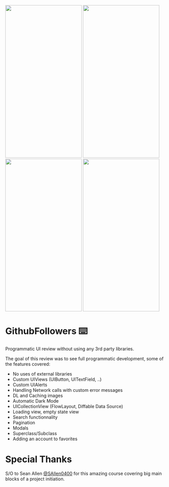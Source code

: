 <img src="https://user-images.githubusercontent.com/3236032/109266101-ec29af80-784a-11eb-827d-5512866ed6f2.png" width="240" height="480"> <img src="https://user-images.githubusercontent.com/3236032/109266109-ee8c0980-784a-11eb-835f-10c26fe00d84.png" width="240" height="480"> <img src="https://user-images.githubusercontent.com/3236032/109266113-f0ee6380-784a-11eb-8fbb-1372478750e0.png" width="240" height="480"> <img src="https://user-images.githubusercontent.com/3236032/109266118-f21f9080-784a-11eb-99b6-ec71539231ed.png" width="240" height="480">

# GithubFollowers ⌨️
Programmatic UI review without using any 3rd party libraries.

The goal of this review was to see full programmatic development, some of the features covered:

<ul>
<li>No uses of external libraries
<li>Custom UIViews (UIButton, UITextField, ..)
<li>Custom UIAlerts
<li>Handling Network calls with custom error messages
<li>DL and Caching images
<li>Automatic Dark Mode
<li>UICollectionView (FlowLayout, Diffable Data Source)
<li>Loading view, empty state view
<li>Search functionnality
<li>Pagination
<li>Modals
<li>Superclass/Subclass
<li>Adding an account to favorites
</ul>

# Special Thanks

S/O to  Sean Allen [@SAllen0400](https://github.com/SAllen0400) for this amazing course covering big main blocks of a project initiation.

